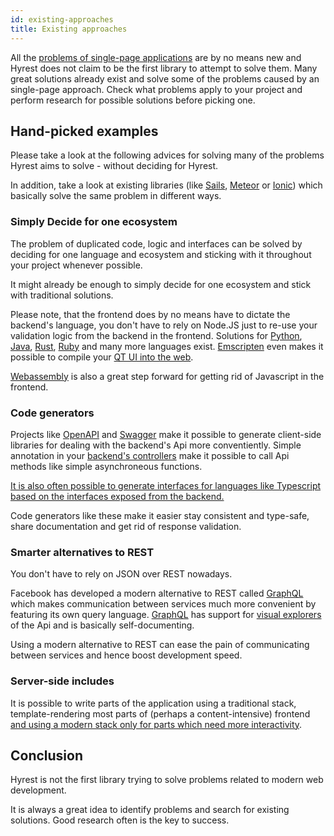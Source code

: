 ```yaml
---
id: existing-approaches
title: Existing approaches
---
```


All the [problems of single-page applications](drawbacks) are by no means new and Hyrest does not claim to be the first library to attempt to solve them. Many great solutions already exist and solve some of the problems caused by an single-page approach. Check what problems apply to your project and perform research for possible solutions before picking one.

## Hand-picked examples

Please take a look at the following advices for solving many of the problems Hyrest aims to solve - without deciding for Hyrest.

In addition, take a look at existing libraries (like [Sails](https://sailsjs.com/), [Meteor](https://www.meteor.com/) or [Ionic](https://ionicframework.com/)) which basically solve the same problem in different ways.

### Simply Decide for one ecosystem

The problem of duplicated code, logic and interfaces can be solved by deciding for one language and ecosystem and sticking with it throughout your project whenever possible.

It might already be enough to simply decide for one ecosystem and stick with traditional solutions.

Please note, that the frontend does by no means have to dictate the backend's language, you don't have to rely on Node.JS just to re-use your validation logic from the backend in the frontend. Solutions for [Python](https://www.transcrypt.org/), [Java](http://www.gwtproject.org/), [Rust](https://github.com/DenisKolodin/yew), [Ruby](https://opalrb.com/) and many more languages exist. [Emscripten](https://github.com/kripken/emscripten) even makes it possible to compile your [QT UI into the web](https://wiki.qt.io/Qt_for_WebAssembly).

[Webassembly](https://webassembly.org/) is also a great step forward for getting rid of Javascript in the frontend.

### Code generators

Projects like [OpenAPI](https://www.openapis.org/) and [Swagger](https://swagger.io/) make it possible to generate client-side libraries for dealing with the backend's Api more conventiently. Simple annotation in your [backend's controllers](https://pypi.org/project/flask-apispec/) make it possible to call Api methods like simple asynchroneous functions.

[It is also often possible to generate interfaces for languages like Typescript based on the interfaces exposed from the backend.](https://swagger.io/tools/swagger-codegen/)

Code generators like these make it easier stay consistent and type-safe, share documentation and get rid of response validation.

### Smarter alternatives to REST

You don't have to rely on JSON over REST nowadays.

Facebook has developed a modern alternative to REST called [GraphQL](https://graphql.org/) which makes communication between services much more convenient by featuring its own query language. [GraphQL](https://graphql.org/) has support for [visual explorers](https://github.com/graphql/graphiql) of the Api and is basically self-documenting.

Using a modern alternative to REST can ease the pain of communicating between services and hence boost development speed.

### Server-side includes

It is possible to write parts of the application using a traditional stack, template-rendering most parts of (perhaps a content-intensive) frontend [and using a modern stack only for parts which need more interactivity](https://en.wikipedia.org/wiki/Server_Side_Includes).

## Conclusion

Hyrest is not the first library trying to solve problems related to modern web development.

It is always a great idea to identify problems and search for existing solutions. Good research often is the key to success.
